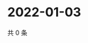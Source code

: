 # 2022-01-03

共 0 条

<!-- BEGIN WEIBO -->
<!-- 最后更新时间 Mon Jan 03 2022 20:25:08 GMT+0800 (China Standard Time) -->

<!-- END WEIBO -->
